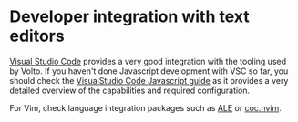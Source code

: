 # Developer integration with text editors

[Visual Studio Code] provides a very good integration with the tooling used by
Volto. If you haven't done Javascript development with VSC so far, you should
check the [VisualStudio Code Javascript guide](https://code.visualstudio.com/docs/languages/javascript) as it provides a very detailed
overview of the capabilities and required configuration.

For Vim, check language integration packages such as [ALE] or [coc.nvim].

[ale]: https://github.com/w0rp/ale
[coc.nvim]: https://github.com/neoclide/coc.nvim
[visual studio code]: https://code.visualstudio.com
